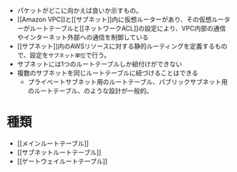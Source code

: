 - パケットがどこに向かえば良いか示すもの。
- [[Amazon VPC]]と[[サブネット]]内に仮想ルーターがあり、その仮想ルーターがルートテーブルと[[ネットワークACL]]の設定により、VPC内部の通信やインターネット外部への通信を制御している
- [[サブネット]]内のAWSリソースに対する静的ルーティングを定義するもので、設定を`サブネット単位`で行う。
- サブネットには1つのルートテーブルしか紐付けができない
- 複数のサブネットを同じルートテーブルに紐づけることはできる
	- プライベートサブネット用のルートテーブル、パブリックサブネット用のルートテーブル、のような設計が一般的。

# 種類
- [[メインルートテーブル]]
- [[サブネットルートテーブル]]
- [[ゲートウェイルートテーブル]]